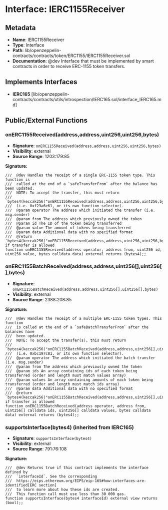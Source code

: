 # Interface: IERC1155Receiver

## Metadata

- **Name**: IERC1155Receiver
- **Type**: Interface
- **Path**: lib/openzeppelin-contracts/contracts/token/ERC1155/IERC1155Receiver.sol
- **Documentation**:  @dev Interface that must be implemented by smart contracts in order to receive
   ERC-1155 token transfers.

## Implements Interfaces

- **IERC165** [lib/openzeppelin-contracts/contracts/utils/introspection/IERC165.sol/interface_IERC165.md]

## Public/External Functions

### onERC1155Received(address,address,uint256,uint256,bytes)

- **Signature**: `onERC1155Received(address,address,uint256,uint256,bytes)`
- **Visibility**: external
- **Source Range**: 1203:179:85

**Signature:**
```solidity
///  @dev Handles the receipt of a single ERC-1155 token type. This function is
///  called at the end of a `safeTransferFrom` after the balance has been updated.
///  NOTE: To accept the transfer, this must return
///  `bytes4(keccak256("onERC1155Received(address,address,uint256,uint256,bytes)"))`
///  (i.e. 0xf23a6e61, or its own function selector).
///  @param operator The address which initiated the transfer (i.e. msg.sender)
///  @param from The address which previously owned the token
///  @param id The ID of the token being transferred
///  @param value The amount of tokens being transferred
///  @param data Additional data with no specified format
///  @return `bytes4(keccak256("onERC1155Received(address,address,uint256,uint256,bytes)"))` if transfer is allowed
function onERC1155Received(address operator, address from, uint256 id, uint256 value, bytes calldata data) external returns (bytes4);;
```

### onERC1155BatchReceived(address,address,uint256[],uint256[],bytes)

- **Signature**: `onERC1155BatchReceived(address,address,uint256[],uint256[],bytes)`
- **Visibility**: external
- **Source Range**: 2388:208:85

**Signature:**
```solidity
///  @dev Handles the receipt of a multiple ERC-1155 token types. This function
///  is called at the end of a `safeBatchTransferFrom` after the balances have
///  been updated.
///  NOTE: To accept the transfer(s), this must return
///  `bytes4(keccak256("onERC1155BatchReceived(address,address,uint256[],uint256[],bytes)"))`
///  (i.e. 0xbc197c81, or its own function selector).
///  @param operator The address which initiated the batch transfer (i.e. msg.sender)
///  @param from The address which previously owned the token
///  @param ids An array containing ids of each token being transferred (order and length must match values array)
///  @param values An array containing amounts of each token being transferred (order and length must match ids array)
///  @param data Additional data with no specified format
///  @return `bytes4(keccak256("onERC1155BatchReceived(address,address,uint256[],uint256[],bytes)"))` if transfer is allowed
function onERC1155BatchReceived(address operator, address from, uint256[] calldata ids, uint256[] calldata values, bytes calldata data) external returns (bytes4);;
```

### supportsInterface(bytes4) (inherited from IERC165)

- **Signature**: `supportsInterface(bytes4)`
- **Visibility**: external
- **Source Range**: 791:76:108

**Signature:**
```solidity
///  @dev Returns true if this contract implements the interface defined by
///  `interfaceId`. See the corresponding
///  https://eips.ethereum.org/EIPS/eip-165#how-interfaces-are-identified[ERC section]
///  to learn more about how these ids are created.
///  This function call must use less than 30 000 gas.
function supportsInterface(bytes4 interfaceId) external view returns (bool);;
```
